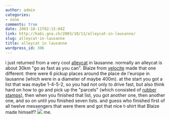 ```yaml
---
author: admin
categories:
- none
comments: true
date: 2003-10-11T02:15:04Z
link: http://habi.gna.ch/2003/10/11/alleycat-in-lausanne/
slug: alleycat-in-lausanne
title: alleycat in lausanne
wordpress_id: 306
---
```


i just returned from a very cool [alleycat](http://www.google.com/search?hl=de&ie=UTF-8&oe=UTF-8&q=alleycat+messenger+race&btnG=Google+Suche&lr=) in lausanne. normally an alleycat is about 30km "go as fast as you can".
Blaize from [velocite](http://velocite.ch/) made that one different: there were 6 pickup places around the place de l'europe in lausanne (which were in a diameter of maybe 400m). at the start you got a list that was maybe 1-4-5-2, so you had not only to drive fast, but also think hard on how to go and pick up the "parcels" (which consisted of [rubber stamps](http://dict.leo.org/?p=tLMk.&search=stempel)), then when you finished that list, you got another one, then another one, and so on until you finished seven lists.
and guess who finished first of all twelve messengers that were there and got that nice t-shirt that Blaize made himself?
[![](http://habi.gna.ch/blog/images/alleycatlausanne-tm.jpg)](http://habi.gna.ch/blog/images/alleycatlausanne.jpg)
me.
